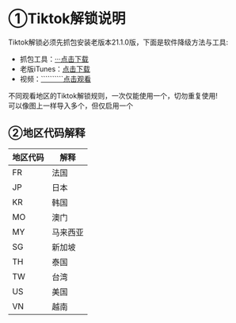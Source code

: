 # ①Tiktok解锁说明
Tiktok解锁必须先抓包安装老版本21.1.0版，下面是软件降级方法与工具:  
* 抓包工具：[···点击下载](https://raw.githubusercontent.com/Semporia/TikTok-Unlock/master/iOS%E6%8A%93%E5%8C%85/iOS%E6%97%A7%E7%89%88%E5%BA%94%E7%94%A8%E4%B8%8B%E8%BD%BDv5.1.exe)
* 老版iTunes：[点击下载](https://secure-appldnld.apple.com/itunes12/091-87819-20180912-69177170-B085-11E8-B6AB-C1D03409AD2A6/iTunes64Setup.exe)
* 视频：[``````````点击观看](https://b23.tv/FM1h5BD)

不同观看地区的Tiktok解锁规则，一次仅能使用一个，切勿重复使用!  
可以像图上一样导入多个，但仅启用一个  

## ②地区代码解释
|地区代码|解释|
|---|---|
|FR|法国|
|JP|日本|
|KR|韩国|
|MO|澳门|
|MY|马来西亚|
|SG|新加坡|
|TH|泰国|
|TW|台湾|
|US|美国|
|VN|越南|
